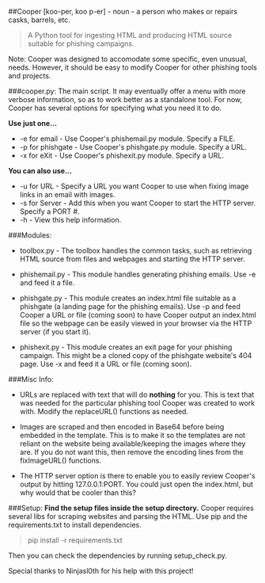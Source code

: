 ##Cooper [koo-per, koo p-er] - noun - a person who makes or repairs casks, barrels, etc.

>A Python tool for ingesting HTML and producing HTML source suitable for phishing campaigns.

Note: Cooper was designed to accomodate some specific, even unusual, needs. However, it should be easy to modify Cooper for other phishing tools and projects.

###cooper.py:
The main script. It may eventually offer a menu with more verbose information, so as to work better as a standalone tool. For now, Cooper has several options for specifying what you need it to do.

**Use just one...**
* -e for email - Use Cooper's phishemail.py module. Specify a FILE.
* -p for phishgate - Use Cooper's phishgate.py module. Specify a URL.
* -x for eXit - Use Cooper's phishexit.py module. Specify a URL.

**You can also use...**
* -u for URL - Specify a URL you want Cooper to use when fixing image links in an email with images.
* -s for Server - Add this when you want Cooper to start the HTTP server. Specify a PORT #.
* -h - View this help information.

###Modules:
* toolbox.py - The toolbox handles the common tasks, such as retrieving HTML source from files and webpages and starting the HTTP server.

* phishemail.py - This module handles generating phishing emails. Use -e and feed it a file.

* phishgate.py - This module creates an index.html file suitable as a phishgate (a landing page for the phishing emails). Use -p and feed Cooper a URL or file (coming soon) to have Cooper output an index.html file so the webpage can be easily viewed in your browser via the HTTP server (if you start it).

* phishexit.py - This module creates an exit page for your phishing campaign. This might be a cloned copy of the phishgate website's 404 page. Use -x and feed it a URL or file (coming soon).

###Misc Info:
* URLs are replaced with text that will do **nothing** for you. This is text that was needed for the particular phishing tool Cooper was created to work with. Modify the replaceURL() functions as needed.

* Images are scraped and then encoded in Base64 before being embedded in the template. This is to make it so the templates are not reliant on the website being available/keeping the images where they are. If you do not want this, then remove the encoding lines from the fixImageURL() functions.

* The HTTP server option is there to enable you to easily review Cooper's output by hitting 127.0.0.1:PORT. You could just open the index.html, but why would that be cooler than this?

###Setup:
**Find the setup files inside the setup directory.**
Cooper requires several libs for scraping websites and parsing the HTML. Use pip and the requirements.txt to install dependencies.
>pip install -r requirements.txt

Then you can check the dependencies by running setup_check.py.

Special thanks to Ninjasl0th for his help with this project!